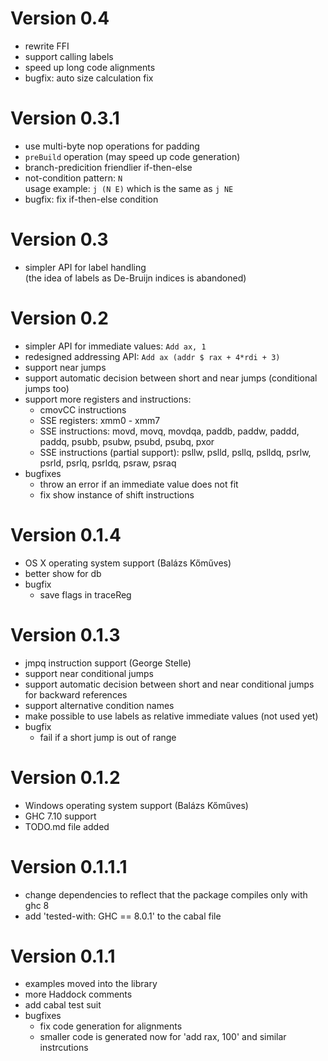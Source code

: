 # Version 0.4

-   rewrite FFI
-   support calling labels
-   speed up long code alignments
-   bugfix: auto size calculation fix

# Version 0.3.1

-   use multi-byte nop operations for padding
-   `preBuild` operation (may speed up code generation)
-   branch-predicition friendlier if-then-else
-   not-condition pattern: `N`  
    usage example: `j (N E)` which is the same as `j NE`
-   bugfix: fix if-then-else condition

# Version 0.3

-   simpler API for label handling  
    (the idea of labels as De-Bruijn indices is abandoned)

# Version 0.2

-   simpler API for immediate values: `Add ax, 1`
-   redesigned addressing API: `Add ax (addr $ rax + 4*rdi + 3)`
-   support near jumps
-   support automatic decision between short and near jumps (conditional jumps too)
-   support more registers and instructions:
    -   cmovCC instructions
    -   SSE registers: xmm0 - xmm7
    -   SSE instructions: movd, movq, movdqa, paddb, paddw, paddd, paddq, psubb, psubw, psubd, psubq, pxor
    -   SSE instructions (partial support): psllw, pslld, psllq, pslldq, psrlw, psrld, psrlq, psrldq, psraw, psraq
-   bugfixes
    -   throw an error if an immediate value does not fit
    -   fix show instance of shift instructions

# Version 0.1.4

-   OS X operating system support (Balázs Kőműves)
-   better show for db
-   bugfix
    -   save flags in traceReg

# Version 0.1.3

-   jmpq instruction support (George Stelle)
-   support near conditional jumps
-   support automatic decision between short and near conditional jumps for backward references
-   support alternative condition names
-   make possible to use labels as relative immediate values (not used yet)
-   bugfix
    -   fail if a short jump is out of range

# Version 0.1.2

-   Windows operating system support (Balázs Kőműves)
-   GHC 7.10 support
-   TODO.md file added

# Version 0.1.1.1

-   change dependencies to reflect that the package compiles only with ghc 8
-   add 'tested-with: GHC == 8.0.1' to the cabal file

# Version 0.1.1

-   examples moved into the library
-   more Haddock comments
-   add cabal test suit
-   bugfixes
    -   fix code generation for alignments
    -   smaller code is generated now for 'add rax, 100' and similar instrcutions

